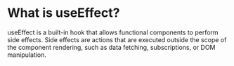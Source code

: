 # What is useEffect?

useEffect is a built-in hook that allows functional components to perform side effects. Side effects are actions that are executed outside the scope of the component rendering, such as data fetching, subscriptions, or DOM manipulation.
